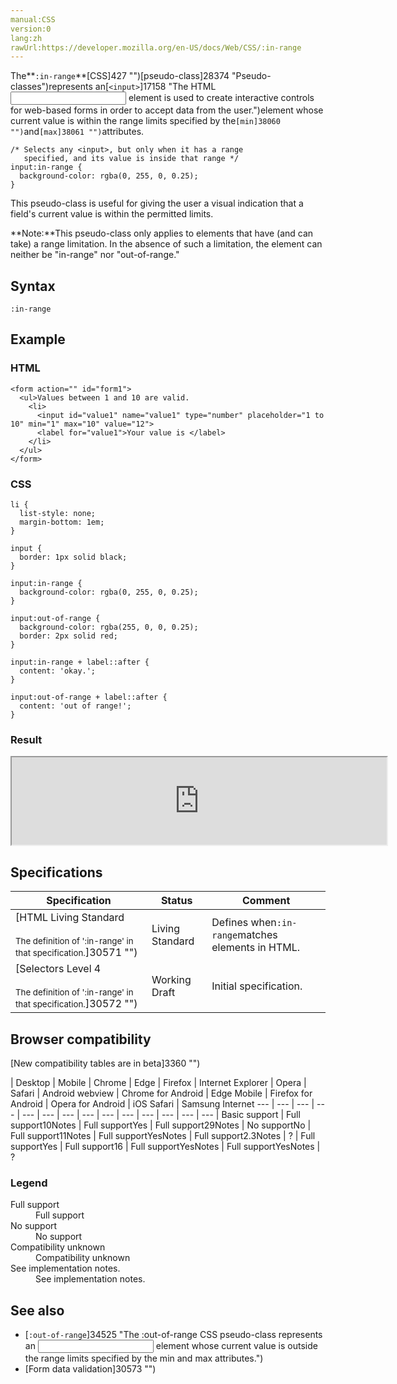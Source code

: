 ```yaml
---
manual:CSS
version:0
lang:zh
rawUrl:https://developer.mozilla.org/en-US/docs/Web/CSS/:in-range
---
```






The**`:in-range`**[CSS]427 "")[pseudo-class]28374 "Pseudo-classes")represents an[`<input>`]17158 "The HTML <input> element is used to create interactive controls for web-based forms in order to accept data from the user.")element whose current value is within the range limits specified by the`[min]38060 "")`and`[max]38061 "")`attributes.


```
/* Selects any <input>, but only when it has a range
   specified, and its value is inside that range */
input:in-range {
  background-color: rgba(0, 255, 0, 0.25);
}
```


This pseudo-class is useful for giving the user a visual indication that a field&#39;s current value is within the permitted limits.

**Note:**This pseudo-class only applies to elements that have (and can take) a range limitation. In the absence of such a limitation, the element can neither be &quot;in-range&quot; nor &quot;out-of-range.&quot;

## Syntax<a name="Syntax"></a>

```
:in-range
```

## Example<a name="Example"></a>

### HTML<a name="HTML"></a>

```
<form action="" id="form1">
  <ul>Values between 1 and 10 are valid.
    <li>
      <input id="value1" name="value1" type="number" placeholder="1 to 10" min="1" max="10" value="12">
      <label for="value1">Your value is </label>
    </li>
  </ul>
</form>
```

### CSS<a name="CSS"></a>

```
li {
  list-style: none;
  margin-bottom: 1em;
}

input {
  border: 1px solid black;
}

input:in-range {
  background-color: rgba(0, 255, 0, 0.25);
}

input:out-of-range {
  background-color: rgba(255, 0, 0, 0.25);
  border: 2px solid red;
}

input:in-range + label::after {
  content: 'okay.';
}

input:out-of-range + label::after {
  content: 'out of range!';
}
```

### Result<a name="Result"></a>

<iframe src='https://mdn.mozillademos.org/en-US/docs/Web/CSS/:in-range$samples/Example?revision=1342888' width='600' height='140'></iframe>


## Specifications<a name="Specifications"></a>

Specification | Status | Comment 
 ---  |  ---  |  ---  | 
[HTML Living Standard<br></br><small>The definition of &#39;:in-range&#39; in that specification.</small>]30571 "") | Living Standard | Defines when`:in-range`matches elements in HTML. 
[Selectors Level 4<br></br><small>The definition of &#39;:in-range&#39; in that specification.</small>]30572 "") | Working Draft | Initial specification. 


## Browser compatibility<a name="Browser_compatibility"></a>
[New compatibility tables are in beta<i></i>]3360 "")

 | <abbr>Desktop<i></i></abbr> | <abbr>Mobile<i></i></abbr> 
 | <abbr>Chrome<i></i></abbr> | <abbr>Edge<i></i></abbr> | <abbr>Firefox<i></i></abbr> | <abbr>Internet Explorer<i></i></abbr> | <abbr>Opera<i></i></abbr> | <abbr>Safari<i></i></abbr> | <abbr>Android webview<i></i></abbr> | <abbr>Chrome for Android<i></i></abbr> | <abbr>Edge Mobile<i></i></abbr> | <abbr>Firefox for Android<i></i></abbr> | <abbr>Opera for Android<i></i></abbr> | <abbr>iOS Safari<i></i></abbr> | <abbr>Samsung Internet<i></i></abbr> 
 ---  |  ---  |  ---  |  ---  |  ---  |  ---  |  ---  |  ---  |  ---  |  ---  |  ---  |  ---  |  ---  |  ---  | 
Basic support | <abbr>Full support</abbr>10<abbr>Notes<i></i></abbr> | <abbr>Full support</abbr>Yes | <abbr>Full support</abbr>29<abbr>Notes<i></i></abbr> | <abbr>No support</abbr>No | <abbr>Full support</abbr>11<abbr>Notes<i></i></abbr> | <abbr>Full support</abbr>Yes<abbr>Notes<i></i></abbr> | <abbr>Full support</abbr>2.3<abbr>Notes<i></i></abbr> | <abbr>?</abbr> | <abbr>Full support</abbr>Yes | <abbr>Full support</abbr>16 | <abbr>Full support</abbr>Yes<abbr>Notes<i></i></abbr> | <abbr>Full support</abbr>Yes<abbr>Notes<i></i></abbr> | <abbr>?</abbr> 


### Legend<a name="Legend"></a>
<dl><dt id=''><abbr>Full support</abbr></dt><dd>Full support</dd><dt id=''><abbr>No support</abbr></dt><dd>No support</dd><dt id=''><abbr>Compatibility unknown</abbr></dt><dd>Compatibility unknown</dd><dt id=''><abbr>See implementation notes.<i></i></abbr></dt><dd>See implementation notes.</dd></dl>



## See also<a name="See_also"></a>

* [`:out-of-range`]34525 "The :out-of-range CSS pseudo-class represents an <input> element whose current value is outside the range limits specified by the min and max attributes.")
* [Form data validation]30573 "")




